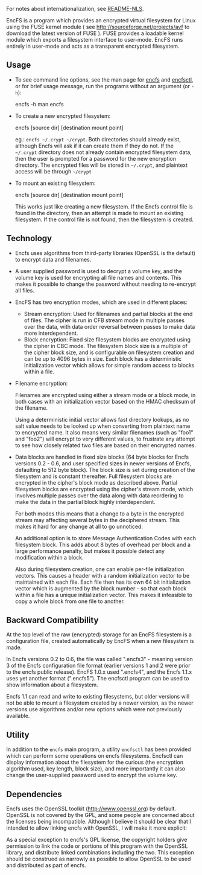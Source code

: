 For notes about internationalization, see [README-NLS](README-NLS).

EncFS is a program which provides an encrypted virtual filesystem for Linux
using the FUSE kernel module ( see http://sourceforge.net/projects/avf to
download the latest version of FUSE ).  FUSE provides a loadable kernel module
which exports a filesystem interface to user-mode.  EncFS runs entirely in
user-mode and acts as a transparent encrypted filesystem.

Usage
-----

 - To see command line options, see the man page for [encfs](encfs/encfs.pod)
   and [encfsctl](encfs/encfsctl.pod), or for
   brief usage message, run the programs without an argument (or `-h`):

     encfs -h
     man encfs

 - To create a new encrypted filesystem:
   
     encfs [source dir] [destination mount point]

   eg.: `encfs ~/.crypt ~/crypt`.  Both directories should already exist,
   although Encfs will ask if it can create them if they do not.  If the
   `~/.crypt` directory does not already contain encrypted filesystem data,
   then the user is prompted for a password for the new encryption directory.
   The encrypted files will be stored in `~/.crypt`, and plaintext access will be
   through `~/crypt`

 - To mount an existing filesystem:

     encfs [source dir] [destination mount point]

   This works just like creating a new filesystem.  If the Encfs control file
   is found in the directory, then an attempt is made to mount an existing
   filesystem.  If the control file is not found, then the filesystem is
   created.


Technology
----------

 - Encfs uses algorithms from third-party libraries (OpenSSL is the default) to
   encrypt data and filenames.

 - A user supplied password is used to decrypt a volume key, and the volume key
   is used for encrypting all file names and contents.  This makes it possible
   to change the password without needing to re-encrypt all files.

 - EncFS has two encryption modes, which are used in different places:
    - Stream encryption:
	Used for filenames and partial blocks at the end of files.
	The cipher is run in CFB stream mode in multiple passes over the data,
	with data order reversal between passes to make data more
	interdependent.
    - Block encryption:
	Fixed size filesystem blocks are encrypted using the cipher in CBC
	mode.  The filesystem block size is a multiple of the cipher block
	size, and is configurable on filesystem creation and can be up to 4096
	bytes in size.  Each block has a deterministic initialization vector
	which allows for simple random access to blocks within a file.

 - Filename encryption:

   Filenames are encrypted using either a stream mode or a block mode, in both
   cases with an initialization vector based on the HMAC checksum of the
   filename.
 
   Using a deterministic initial vector allows fast directory lookups, as no
   salt value needs to be looked up when converting from plaintext name to
   encrypted name.  It also means very similar filenames (such as "foo1" and
   "foo2") will encrypt to very different values, to frustrate any attempt to
   see how closely related two files are based on their encrypted names.

 - Data blocks are handled in fixed size blocks (64 byte blocks for Encfs
   versions 0.2 - 0.6, and user specified sizes in newer versions of Encfs,
   defaulting to 512 byte block).  The block size is set during creation of the
   filesystem and is constant thereafter.
   Full filesystem blocks are encrypted in the cipher's block mode as described
   above.  Partial filesystem blocks are encrypted using the cipher's stream
   mode, which involves multiple passes over the data along with data
   reordering to make the data in the partial block highly interdependent.
    
   For both modes this means that a change to a byte in the encrypted stream
   may affecting several bytes in the deciphered stream.  This makes it hard
   for any change at all to go unnoticed. 

   An additional option is to store Message Authentication Codes with each
   filesystem block.  This adds about 8 bytes of overhead per block and a
   large performance penalty, but makes it possible detect any modification
   within a block.

   Also during filesystem creation, one can enable per-file initialization
   vectors.  This causes a header with a random initialization vector to be
   maintained with each file.  Each file then has its own 64 bit initialization
   vector which is augmented by the block number - so that each block within a
   file has a unique initialization vector.  This makes it infeasible to copy a
   whole block from one file to another. 

Backward Compatibility
----------------------

   At the top level of the raw (encrypted) storage for an EncFS filesystem is a
   configuration file, created automatically by EncFS when a new filesystem is
   made.

   In Encfs versions 0.2 to 0.6, the file was called ".encfs3" - meaning
   version 3 of the Encfs configuration file format (earlier versions 1 and 2
   were prior to the encfs public release).  EncFS 1.0.x used ".encfs4", and
   the Encfs 1.1.x uses yet another format (".encfs5").  The encfsctl program
   can be used to show information about a filesystem.
  
   Encfs 1.1 can read and write to existing filesystems, but older versions
   will not be able to mount a filesystem created by a newer version, as the
   newer versions use algorithms and/or new options which were not previously
   available.

Utility
-------

   In addition to the `encfs` main program, a utility `encfsctl` has been
   provided which can perform some operations on encfs filesystems.  Encfsctl
   can display information about the filesystem for the curious (the encryption
   algorithm used, key length, block size), and more importantly it can also
   change the user-supplied password used to encrypt the volume key.

Dependencies
------------

   Encfs uses the OpenSSL toolkit (http://www.openssl.org) by default.
   OpenSSL is not covered by the GPL, and some people are concerned about the
   licenses being incompatible.  Although I believe it should be clear that I
   intended to allow linking encfs with OpenSSL, I will make it more explicit:

   As a special exception to encfs's GPL license, the copyright holders give
   permission to link the code or portions of this program with the OpenSSL
   library, and distribute linked combinations including the two.  This
   exception should be construed as narrowly as possible to allow OpenSSL to be
   used and distributed as part of encfs.

